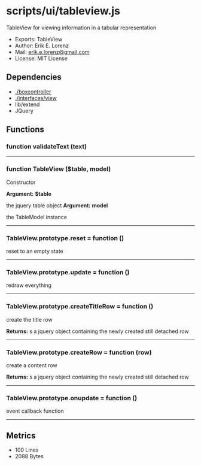 # scripts/ui/tableview.js


TableView for viewing information in a tabular representation

* Exports: TableView
* Author: Erik E. Lorenz 
* Mail: <erik.e.lorenz@gmail.com>
* License: MIT License


## Dependencies

* <a href="./boxcontroller.html">./boxcontroller</a>
* <a href="./interfaces/view.html">./interfaces/view</a>
* lib/extend
* JQuery


## Functions

###   function validateText (text)

---

###   function TableView ($table, model)
Constructor

**Argument:** **$table**

the jquery table object
**Argument:** **model**

the TableModel instance

---


###   TableView.prototype.reset = function ()
reset to an empty state

---


###   TableView.prototype.update = function ()
redraw everything

---


###   TableView.prototype.createTitleRow = function ()
create the title row


**Returns:** s a jquery object containing the newly created still detached row

---


###   TableView.prototype.createRow = function (row)
create a content row


**Returns:** s a jquery object containing the newly created still detached row

---


###   TableView.prototype.onupdate = function ()
event callback function

---

## Metrics

* 100 Lines
* 2088 Bytes

